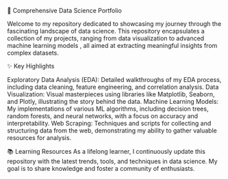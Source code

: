 🎯 Comprehensive Data Science Portfolio

Welcome to my repository dedicated to showcasing my journey through the fascinating landscape of data science. This 
repository encapsulates a collection of my projects, ranging from data visualization to advanced machine learning models
, all aimed at extracting meaningful insights from complex datasets.


✨ Key Highlights

Exploratory Data Analysis (EDA): Detailed walkthroughs of my EDA process, including data cleaning, feature engineering,
and correlation analysis.
Data Visualization: Visual masterpieces using libraries like Matplotlib, Seaborn, and Plotly, illustrating the story behind 
the data.
Machine Learning Models: My implementations of various ML algorithms, including decision trees, random forests, and neural
networks, with a focus on accuracy and interpretability.
Web Scraping: Techniques and scripts for collecting and structuring data from the web, demonstrating my ability to gather 
valuable resources for analysis.

📚 Learning Resources As a lifelong learner, I continuously update this repository with the latest trends, tools, and 
techniques in data science. My goal is to share knowledge and foster a community of enthusiasts.
